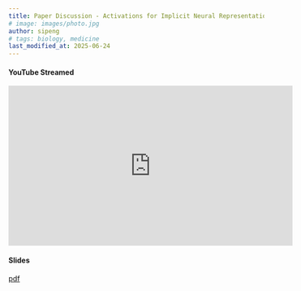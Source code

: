 ```yaml
---
title: Paper Discussion - Activations for Implicit Neural Representation
# image: images/photo.jpg
author: sipeng
# tags: biology, medicine
last_modified_at: 2025-06-24
---
```


#### YouTube Streamed
<iframe width="560" height="315" src="https://www.youtube.com/embed/5AY52M5nzrg" frameborder="0" allowfullscreen></iframe>


#### Slides
[pdf](/assets/seminar/6_24_presentation.pdf)
